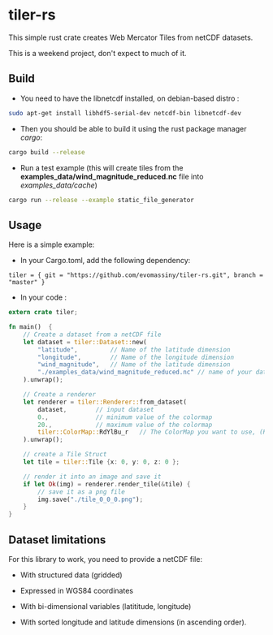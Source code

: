 # tiler-rs
This simple rust crate creates Web Mercator Tiles from netCDF datasets.

This is a weekend project, don't expect to much of it.

## Build

* You need to have the libnetcdf installed, on debian-based distro :
```bash
sudo apt-get install libhdf5-serial-dev netcdf-bin libnetcdf-dev
```

* Then you should be able to build it using the rust package manager *cargo*:
```bash
cargo build --release
```

* Run a test example (this will create tiles from the **examples_data/wind_magnitude_reduced.nc** file into *examples_data/cache*)
```bash
cargo run --release --example static_file_generator
```

## Usage
Here is a simple example:

* In your Cargo.toml, add the following dependency:
```
tiler = { git = "https://github.com/evomassiny/tiler-rs.git", branch = "master" }

```

* In your code :
```rust
extern crate tiler;

fn main()  {
    // Create a dataset from a netCDF file
    let dataset = tiler::Dataset::new(
        "latitude",         // Name of the latitude dimension
        "longitude",        // Name of the longitude dimension
        "wind_magnitude",   // Name of the latitude dimension
        "./examples_data/wind_magnitude_reduced.nc" // name of your dataset
    ).unwrap();

    // Create a renderer
    let renderer = tiler::Renderer::from_dataset(
        dataset,        // input dataset
        0.,             // minimum value of the colormap
        20.,            // maximum value of the colormap
        tiler::ColorMap::RdYlBu_r   // The ColorMap you want to use, (Red Yellow Blue)
    ).unwrap();

    // create a Tile Struct
    let tile = tiler::Tile {x: 0, y: 0, z: 0 };

    // render it into an image and save it
    if let Ok(img) = renderer.render_tile(&tile) {
        // save it as a png file
        img.save("./tile_0_0_0.png");
    }
}

```

## Dataset limitations
For this library to work, you need to provide a netCDF file:

* With structured data (gridded)

* Expressed in WGS84 coordinates 

* With bi-dimensional variables (latititude, longitude)

* With sorted longitude and latitude dimensions (in ascending order).

